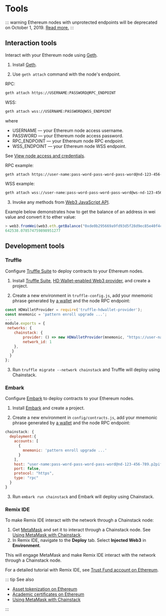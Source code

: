 # Tools

::: warning
Ethereum nodes with unprotected endpoints will be deprecated on October 1, 2019. [Read more.](https://chainstack.com/protected-endpoints-for-ethereum-and-quorum-nodes-on-chainstack/)
:::

## Interaction tools

Interact with your Ethereum node using [Geth](https://github.com/ethereum/go-ethereum/wiki/geth).

1. Install [Geth](https://github.com/ethereum/go-ethereum).

2. Use `geth attach` command with the node's endpoint.

RPC:

``` sh
geth attach https://USERNAME:PASSWORD@RPC_ENDPOINT
```

WSS:

``` sh
geth attach wss://USERNAME:PASSWORD@WSS_ENDPOINT
```

where

* USERNAME — your Ethereum node access username.
* PASSWORD — your Ethereum node access password.
* RPC_ENDPOINT — your Ethereum node RPC endpoint.
* WSS_ENDPOINT — your Ethereum node WSS endpoint.

See [View node access and credentials](/platform/view-node-access-and-credentials).

RPC example:

``` sh
geth attach https://user-name:pass-word-pass-word-pass-word@nd-123-456-789.p2pify.com
```

WSS example:

``` sh
geth attach wss://user-name:pass-word-pass-word-pass-word@ws-nd-123-456-789.p2pify.com
```

3. Invoke any methods from [Web3 JavaScript API](https://github.com/ethereum/wiki/wiki/JavaScript-API).

Example below demonstrates how to get the balance of an address in wei value and convert it to ether value:

``` js
> web3.fromWei(web3.eth.getBalance("0xde0b295669a9fd93d5f28d9ec85e40f4cb697bae"))
642538.078574759898951277
```

## Development tools

### Truffle

Configure [Truffle Suite](https://truffleframework.com) to deploy contracts to your Ethereum nodes.

1. Install [Truffle Suite](https://truffleframework.com), [HD Wallet-enabled Web3 provider](https://github.com/trufflesuite/truffle-hdwallet-provider), and create a project.

2. Create a new environment in `truffle-config.js`, add your mnemonic phrase generated by [a wallet](https://docs.ethhub.io/using-ethereum/wallets/intro-to-ethereum-wallets/) and the node RPC endpoint:

``` js
const HDWalletProvider = require('truffle-hdwallet-provider');
const mnemonic = 'pattern enroll upgrade ...';
...
module.exports = {
 networks: {
    chainstack: {
        provider: () => new HDWalletProvider(mnemonic, "https://user-name:pass-word-pass-word-pass-word@nd-123-456-789.p2pify.com"),
        network_id: 1
    },
   }
  }
};
```

3. Run `truffle migrate --network chainstack` and Truffle will deploy using Chainstack.

### Embark

Configure [Embark](https://embark.status.im) to deploy contracts to your Ethereum nodes.

1. Install [Embark](https://embark.status.im) and create a project.

2. Create a new environment in `config/contracts.js`, add your mnemonic phrase generated by [a wallet](https://docs.ethhub.io/using-ethereum/wallets/intro-to-ethereum-wallets/) and the node RPC endpoint:

``` js
chainstack: {
  deployment:{
    accounts: [
      {
        mnemonic: 'pattern enroll upgrade ...'
      }
    ],
    host: "user-name:pass-word-pass-word-pass-word@nd-123-456-789.p2pify.com",
    port: false,
    protocol: "https",
    type: "rpc"
  }
}
```

3. Run `embark run chainstack` and Embark will deploy using Chainstack.

### Remix IDE

To make Remix IDE interact with the network through a Chainstack node:

1. Get [MetaMask](https://metamask.io/) and set it to interact through a Chainstack node. See [Using MetaMask with Chainstack](/operations/ethereum/using-metamask-with-chainstack).
1. In Remix IDE, navigate to the **Deploy** tab. Select **Injected Web3** in **Environment**.

This will engage MetaMask and make Remix IDE interact with the network through a Chainstack node.

For a detailed tutorial with Remix IDE, see [Trust Fund account on Ethereum](/tutorials/trust-fund-account-on-ethereum).

::: tip See also

* [Asset tokenization on Ethereum](/tutorials/asset-tokenization-on-ethereum)
* [Academic certificates on Ethereum](/tutorials/academic-certificates-on-ethereum)
* [Using MetaMask with Chainstack](/operations/ethereum/using-metamask-with-chainstack)

:::
